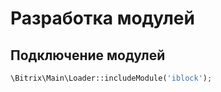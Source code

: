 # Разработка модулей
## Подключение модулей
```php
\Bitrix\Main\Loader::includeModule('iblock');
```
